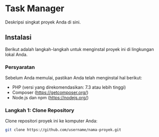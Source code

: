 # Task Manager

Deskripsi singkat proyek Anda di sini.

## Instalasi

Berikut adalah langkah-langkah untuk menginstal proyek ini di lingkungan lokal Anda.

### Persyaratan

Sebelum Anda memulai, pastikan Anda telah menginstal hal berikut:

- PHP (versi yang direkomendasikan: 7.3 atau lebih tinggi)
- Composer (https://getcomposer.org/)
- Node.js dan npm (https://nodejs.org/)

### Langkah 1: Clone Repository

Clone repositori proyek ini ke komputer Anda:

```bash
git clone https://github.com/username/nama-proyek.git